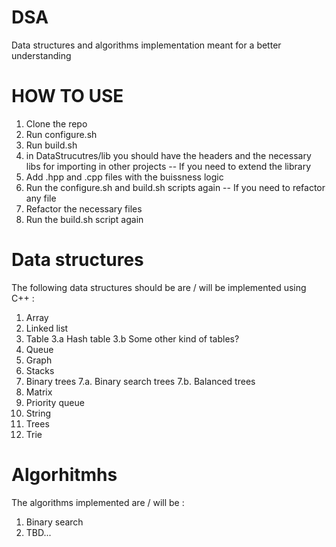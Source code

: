 # DSA
Data structures and algorithms implementation meant for a better understanding 

# HOW TO USE 
1. Clone the repo
2. Run configure.sh
3. Run build.sh
4. in DataStrucutres/lib you should have the headers and the necessary libs for importing in other projects
--
If you need to extend the library
1. Add .hpp and .cpp files with the buissness logic
2. Run the configure.sh and build.sh scripts again
--
If you need to refactor any file
1. Refactor the necessary files
2. Run the build.sh script again

# Data structures 
The following data structures should be are / will be implemented using C++ : 
1. Array
2. Linked list 
3. Table
     3.a Hash table 
     3.b Some other kind of tables?
4. Queue
5. Graph
6. Stacks
7. Binary trees
   7.a. Binary search trees
   7.b. Balanced trees
8. Matrix
9. Priority queue
10. String
11. Trees 
12. Trie

# Algorhitmhs
The algorithms implemented are / will be :
1. Binary search 
2. TBD...